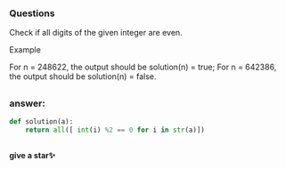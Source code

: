 

### Questions 
Check if all digits of the given integer are even.

Example

For n = 248622, the output should be
solution(n) = true;
For n = 642386, the output should be
solution(n) = false.

##

### answer: 
```python 
def solution(a):
    return all([ int(i) %2 == 0 for i in str(a)])
```


## 
**give a star✨**
